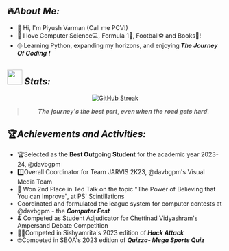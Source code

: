 ## :fire:_**About Me:**_
- 🤙 Hi, I'm Piyush Varman (Call me PCV!)
- 💫 I love Computer Science💻, Formula 1🏁, Football⚽ and Books📔!
- 🤓 Learning Python, expanding my horizons, and enjoying 𝑻𝒉𝒆 𝑱𝒐𝒖𝒓𝒏𝒆𝒚 𝑶𝒇 𝑪𝒐𝒅𝒊𝒏𝒈 ***!***

## <img src="https://media.giphy.com/media/iY8CRBdQXODJSCERIr/giphy.gif" width="35"> **_Stats:_**
<div align="center">
  
[![GitHub Streak](https://github-readme-streak-stats.herokuapp.com?user=PiyushVarman&theme=dark&border_radius=45&date_format=M%20j%5B%2C%20Y%5D&border=EBEBEB)](https://git.io/streak-stats)
  
>𝑻𝒉𝒆 𝒋𝒐𝒖𝒓𝒏𝒆𝒚'𝒔 𝒕𝒉𝒆 𝒃𝒆𝒔𝒕 𝒑𝒂𝒓𝒕, 𝒆𝒗𝒆𝒏 𝒘𝒉𝒆𝒏 𝒕𝒉𝒆 𝒓𝒐𝒂𝒅 𝒈𝒆𝒕𝒔 𝒉𝒂𝒓𝒅.

</div>

## :trophy:_**Achievements and Activities:**_
- 🏆Selected as the **Best Outgoing Student** for the academic year 2023-24, @davbgpm
- 1️⃣Overall Coordinator for Team JARVIS 2K23, @davbgpm's Visual Media Team
- :2nd_place_medal: Won 2nd Place in Ted Talk on the topic "The Power of Believing that You can Improve", at PS' Scintillations
- Coordinated and formulated the league system for computer contests at @davbgpm - the **_Computer Fest_**
-  **&** Competed as Student Adjudicator for Chettinad Vidyashram's Ampersand Debate Competition
- 👨‍💻Competed in Sishyamrita's 2023 edition of ***Hack Attack***
- 🤓Competed in SBOA's 2023 edition of ***Quizza- Mega Sports Quiz***

<!---
PiyushVarman/PiyushVarman is a ✨ special ✨ repository because its `README.md` (this file) appears on your GitHub profile.
You can click the Preview link to take a look at your changes.
--->


